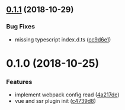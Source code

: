 <a name="0.1.1"></a>
## [0.1.1](https://github.com/easy-team/ves/compare/0.1.0...0.1.1) (2018-10-29)


### Bug Fixes

* missing typescript index.d.ts ([cc9d6e1](https://github.com/easy-team/ves/commit/cc9d6e1))



<a name="0.1.0"></a>
# 0.1.0 (2018-10-25)


### Features

* implement webpack config read ([4a217de](https://github.com/easy-team/ves/commit/4a217de))
* vue and ssr plugin init ([c4739d8](https://github.com/easy-team/ves/commit/c4739d8))



